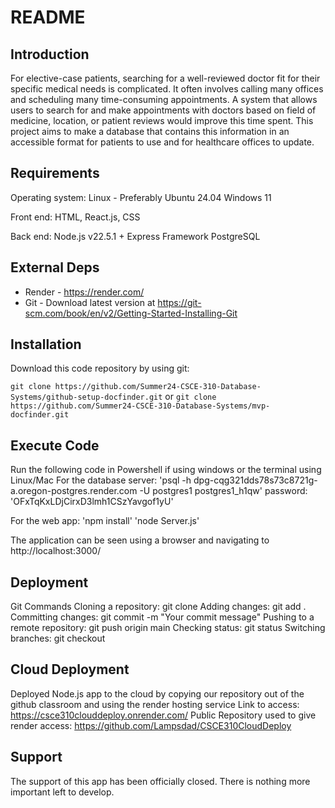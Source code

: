 # README

## Introduction

For elective-case patients, searching for a well-reviewed doctor fit for their specific medical needs is complicated. It often involves calling many offices and scheduling many time-consuming appointments. A system that allows users to search for and make appointments with doctors based on field of medicine, location, or patient reviews would improve this time spent. This project aims to make a database that contains this information in an accessible format for patients to use and for healthcare offices to update.

## Requirements

Operating system:
Linux - Preferably Ubuntu 24.04
Windows 11

Front end:
HTML, React.js, CSS

Back end:
Node.js v22.5.1 + Express Framework
PostgreSQL

## External Deps

- Render - https://render.com/
- Git - Download latest version at https://git-scm.com/book/en/v2/Getting-Started-Installing-Git

## Installation

Download this code repository by using git:

`git clone https://github.com/Summer24-CSCE-310-Database-Systems/github-setup-docfinder.git`
 or 
 `git clone https://github.com/Summer24-CSCE-310-Database-Systems/mvp-docfinder.git`


## Execute Code

Run the following code in Powershell if using windows or the terminal using Linux/Mac
For the database server:
'psql -h dpg-cqg321dds78s73c8721g-a.oregon-postgres.render.com -U postgres1 postgres1_h1qw'
password: 'OFxTqKxLDjCirxD3lmh1CSzYavgof1yU'

For the web app:
'npm install'
'node Server.js'

The application can be seen using a browser and navigating to http://localhost:3000/


## Deployment

Git Commands
Cloning a repository: git clone <repository-url>
Adding changes: git add .
Committing changes: git commit -m "Your commit message"
Pushing to a remote repository: git push origin main
Checking status: git status
Switching branches: git checkout <branch-name>

## Cloud Deployment

Deployed Node.js app to the cloud by copying our repository out of the github classroom and using the render hosting service
Link to access:
https://csce310clouddeploy.onrender.com/
Public Repository used to give render access:
https://github.com/Lampsdad/CSCE310CloudDeploy

## Support

The support of this app has been officially closed. There is nothing more important left to develop.